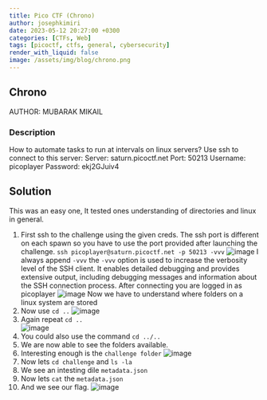 ```yaml
---
title: Pico CTF (Chrono)
author: josephkimiri
date: 2023-05-12 20:27:00 +0300
categories: [CTFs, Web]
tags: [picoctf, ctfs, general, cybersecurity]
render_with_liquid: false
image: /assets/img/blog/chrono.png
---
```


## Chrono

AUTHOR: MUBARAK MIKAIL

### Description
How to automate tasks to run at intervals on linux servers?
Use ssh to connect to this server:
Server: saturn.picoctf.net
Port: 50213
Username: picoplayer 
Password: ekj2GJuiv4

## Solution
This was an easy one, It tested ones understanding of directories and linux in general.

1. First ssh to the challenge using the given creds. The ssh port is different on each spawn so 
you have to use the port provided after launching the challenge.
`ssh picoplayer@saturn.picoctf.net -p 50213 -vvv`
![image](https://user-images.githubusercontent.com/98275198/237017598-3802ad04-aab6-4212-9a1c-242e7841bf2c.png)
I always append `-vvv` the `-vvv` option is used to increase the verbosity level of the SSH client. It enables detailed debugging and provides extensive output, including debugging messages and information about the SSH connection process.
After connecting you are logged in as picoplayer
![image](https://user-images.githubusercontent.com/98275198/237012238-dd299deb-9557-4fb2-9ce7-fc77b4860230.png)
Now we have to understand where folders on a linux system are stored
2. Now use `cd ..` 
![image](https://user-images.githubusercontent.com/98275198/237013287-2fcaac49-8498-4182-bd7e-a520f23142b6.png)
3. Again repeat `cd ..`  
![image](https://user-images.githubusercontent.com/98275198/237013484-b4a47e20-8b6d-4cf2-afc6-af211661bf08.png)
4. You could also use the command `cd ../..`
5. We are now able to see the folders available.
6. Interesting enough is the `challenge folder` 
![image](https://user-images.githubusercontent.com/98275198/237013913-f8ea219b-0393-4e34-9eb2-3c9e84798fe3.png)
7. Now lets `cd challenge` and `ls -la`
8. We see an intesting dile `metadata.json`
9. Now lets `cat` the `metadata.json`
10. And we see our flag.
![image](https://user-images.githubusercontent.com/98275198/237018423-16cef8a9-f0c8-4c78-8ee0-f86681883543.png)

